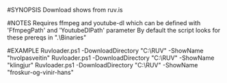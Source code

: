 #SYNOPSIS
    Download shows from ruv.is
    
#NOTES
    Requires ffmpeg and youtube-dl which can be defined with 'FfmpegPath' and 'YoutubeDlPath' parameter
    By default the script looks for these prereqs in ".\Binaries\"

#EXAMPLE
    Ruvloader.ps1 -DownloadDirectory "C:\RUV" -ShowName "hvolpasveitin"
    Ruvloader.ps1 -DownloadDirectory "C:\RUV" -ShowName "klingjur"
    Ruvloader.ps1 -DownloadDirectory "C:\RUV" -ShowName "froskur-og-vinir-hans"
